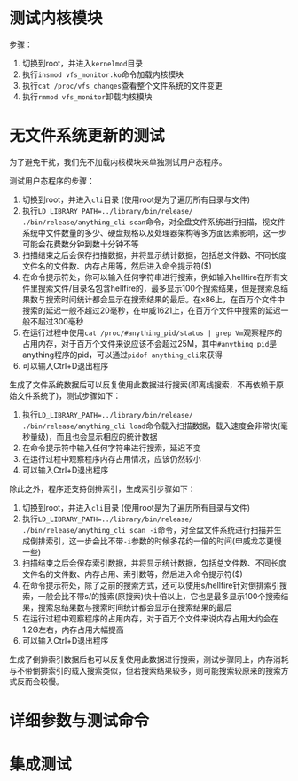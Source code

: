 # 测试内核模块

步骤：

1. 切换到root，并进入`kernelmod`目录
2. 执行`insmod vfs_monitor.ko`命令加载内核模块
3. 执行`cat /proc/vfs_changes`查看整个文件系统的文件变更
4. 执行`rmmod vfs_monitor`卸载内核模块

# 无文件系统更新的测试

为了避免干扰，我们先不加载内核模块来单独测试用户态程序。

测试用户态程序的步骤：

1. 切换到root，并进入`cli`目录 (使用root是为了遍历所有目录与文件)
2. 执行`LD_LIBRARY_PATH=../library/bin/release/ ./bin/release/anything_cli scan`命令，对全盘文件系统进行扫描，视文件系统中文件数量的多少、硬盘规格以及处理器架构等多方面因素影响，这一步可能会花费数分钟到数十分钟不等
3. 扫描结束之后会保存扫描数据，并将显示统计数据，包括总文件数、不同长度文件名的文件数、内存占用等，然后进入命令提示符($)
4. 在命令提示符处，你可以输入任何字符串进行搜索，例如输入hellfire在所有文件里搜索文件/目录名包含hellfire的，最多显示100个搜索结果，但是搜索总结果数与搜索时间统计都会显示在搜索结果的最后。在x86上，在百万个文件中搜索的延迟一般不超过20毫秒，在申威1621上，在百万个文件中搜索的延迟一般不超过300毫秒
5. 在运行过程中使用`cat /proc/#anything_pid/status | grep Vm`观察程序的占用内存，对于百万个文件来说应该不会超过25M，其中`#anything_pid`是anything程序的pid，可以通过`pidof anything_cli`来获得
6. 可以输入Ctrl+D退出程序

生成了文件系统数据后可以反复使用此数据进行搜索(即离线搜索，不再依赖于原始文件系统了)，测试步骤如下：

1. 执行`LD_LIBRARY_PATH=../library/bin/release/ ./bin/release/anything_cli load`命令载入扫描数据，载入速度会非常快(毫秒量级)，而且也会显示相应的统计数据
2. 在命令提示符中输入任何字符串进行搜索，延迟不变
3. 在运行过程中观察程序内存占用情况，应该仍然较小
4. 可以输入Ctrl+D退出程序

除此之外，程序还支持倒排索引，生成索引步骤如下：

1. 切换到root，并进入`cli`目录 (使用root是为了遍历所有目录与文件)
2. 执行`LD_LIBRARY_PATH=../library/bin/release/ ./bin/release/anything_cli scan -i`命令，对全盘文件系统进行扫描并生成倒排索引，这一步会比不带`-i`参数的时候多花约一倍的时间(申威龙芯更慢一些)
3. 扫描结束之后会保存索引数据，并将显示统计数据，包括总文件数、不同长度文件名的文件数、内存占用、索引数等，然后进入命令提示符($)
4. 在命令提示符处，除了之前的搜索方式，还可以使用s/hellfire针对倒排索引搜索，一般会比不带s/的搜索(原搜索)快十倍以上，它也是最多显示100个搜索结果，搜索总结果数与搜索时间统计都会显示在搜索结果的最后
5. 在运行过程中观察程序的占用内存，对于百万个文件来说内存占用大约会在1.2G左右，内存占用大幅提高
6. 可以输入Ctrl+D退出程序

生成了倒排索引数据后也可以反复使用此数据进行搜索，测试步骤同上，内存消耗与不带倒排索引的载入搜索类似，但若搜索结果较多，则可能搜索较原来的搜索方式反而会较慢。

# 详细参数与测试命令

# 集成测试